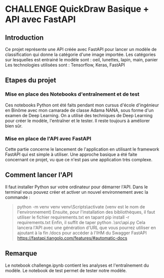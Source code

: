 # CHALLENGE QuickDraw Basique + API avec FastAPI

## Introduction
Ce projet représente une API créée avec FastAPI pour lancer un modèle de classification qui donne la catégorie d'une image importée.
Les catégories sur lesquelles est entrainé le modèle sont : oeil, lunettes, lapin, main, panier
Les technologies utilisées sont : Tensorflow, Keras, FastAPI

## Etapes du projet
### Mise en place des Notebooks d'entraînement et de test
Ces notebooks Python ont été faits pendant mon cursus d'école d'ingénieur en Binôme avec mon camarade de classe Adama NANA, sous forme d'un examen de Deep Learning.
On a utilisé des techniques de Deep Learning pour créer le modèle, l'entraîner et le tester. Il reste toujours à améliorer bien sûr.

### Mise en place de l'API avec FastAPI
Cette partie concerne le lancement de l'application en utilisant le framework FastAPI qui est simple à utiliser.
Une approche basique a été faite concernant ce projet, vu que ce n'est pas une application très complexe.

## Comment lancer l'API
Il faut installer Python sur votre ordinateur pour démarrer l'API.
Dans le terminal vous pouvez créer et activer un nouvel environnement avec la commande :
> python -m venv venv
> venv\Scripts\activate
(venv est le nom de l'environnement)
Ensuite, pour l'installation des bibliothèques, il faut utiliser le fichier requirements.txt en tapant
> pip install -r requirements.txt
Enfin, il suffit de taper
> python .\src\api.py
Cela lancera l'API avec une génération d'URL que vous pourrez utiliser en ajoutant à la fin /docs pour accéder à l'IHM du Swagger FastAPI
https://fastapi.tiangolo.com/features/#automatic-docs

## Remarque
Le notebook challenge.ipynb contient les analyses et l'entraînement du modèle.
Le notebook de test permet de tester notre modèle.

